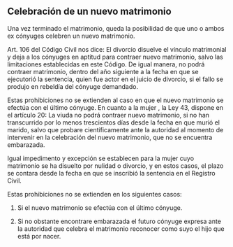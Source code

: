 ## Celebración de un nuevo matrimonio

Una vez terminado el matrimonio, queda la posibilidad de que uno o ambos ex cónyuges celebren un nuevo matrimonio.

Art. 106 del Código Civil nos dice: El divorcio disuelve el vínculo matrimonial y deja a los cónyuges en aptitud para contraer nuevo matrimonio, salvo las limitaciones establecidas en este Código. De igual manera, no podrá contraer matrimonio, dentro del año siguiente a la fecha en que se ejecutorió la sentencia, quien fue actor en el juicio de divorcio, si el fallo se produjo en rebeldía del cónyuge demandado.

Estas prohibiciones no se extienden al caso en que el nuevo matrimonio se efectúa con el último cónyuge.
En cuanto a la mujer , la Ley 43, dispone en el artículo 20: La viuda no podrá contraer nuevo  matrimonio, si no han transcurrido por lo menos trescientos días desde la fecha en que murió el marido, salvo que probare científicamente ante la autoridad al momento de intervenir en la celebración del nuevo matrimonio, que no se encuentra embarazada.

Igual impedimento y excepción se establecen para la mujer cuyo matrimonio se ha disuelto por nulidad o divorcio, y en estos casos, el plazo se contara desde la fecha en que se inscribió la sentencia en el Registro Civil.

Estas prohibiciones no se extienden en los siguientes casos:

1. Si el nuevo matrimonio se efectúa con el último cónyuge.

2. Si no obstante encontrare embarazada el futuro cónyuge expresa ante la autoridad que celebra el matrimonio reconocer como suyo el hijo que está por nacer.

